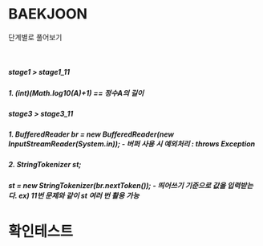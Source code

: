 # BAEKJOON
<p>
  단계별로 풀어보기
</p>

<br>

<p>
  <h5> stage1 > stage1_11
<h5> 1. (int)(Math.log10(A)+1) == 정수A의 길이
</p>

    
 <p>
  <h5> stage3 > stage3_11
  <h5> 1. BufferedReader br = new BufferedReader(new InputStreamReader(System.in));
    - 버퍼 사용 시 예외처리 : throws Exception
  <h5> 2. StringTokenizer st; 
  <h5>    st = new StringTokenizer(br.nextToken()); 
    - 띄어쓰기 기준으로 값을 입력받는다. ex) 11번 문제와 같이 st 여러 번 활용 가능
</p>

    
   # 확인테스트
